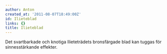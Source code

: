 ```yaml
---
author: Anton
created_at: '2011-08-07T18:49:00Z'
id: Ilieteblad
links: {}
title: Ilieteblad
---
```


Det svartbarkade och knotiga Ilieteträdets bronsfärgade blad kan tuggas för sinnesstärkande
effekter.
